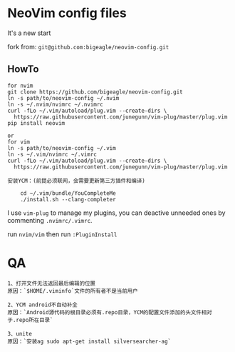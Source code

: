 # NeoVim config files

It's a new start

fork from: `git@github.com:bigeagle/neovim-config.git`

## HowTo

```
for nvim
git clone https://github.com/bigeagle/neovim-config.git
ln -s path/to/neovim-config ~/.nvim
ln -s ~/.nvim/nvimrc ~/.nvimrc
curl -fLo ~/.vim/autoload/plug.vim --create-dirs \
  https://raw.githubusercontent.com/junegunn/vim-plug/master/plug.vim
pip install neovim

or
for vim
ln -s path/to/neovim-config ~/.vim
ln -s ~/.vim/nvimrc ~/.vimrc
curl -fLo ~/.vim/autoload/plug.vim --create-dirs \
  https://raw.githubusercontent.com/junegunn/vim-plug/master/plug.vim
```

```
安装YCM：(前提必须联网，会需要更新第三方插件和编译)
    
    cd ~/.vim/bundle/YouCompleteMe
    ./install.sh --clang-completer
```

I use `vim-plug` to manage my plugins, you can deactive unneeded ones by commenting `.nvimrc/.vimrc`.

run `nvim/vim` then run `:PluginInstall`

# QA
```
1、打开文件无法返回最后编辑的位置
原因：`$HOME/.viminfo`文件的所有者不是当前用户

2、YCM android不自动补全
原因：`Android源代码的根目录必须有.repo目录，YCM的配置文件添加的头文件相对于.repo所在目录`

3、unite
原因：`安装ag sudo apt-get install silversearcher-ag`
```
